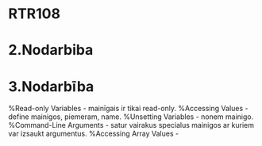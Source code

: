 # RTR108



# 2.Nodarbiba




# 3.Nodarbība
%Read-only Variables - mainīgais ir tikai read-only.
%Accessing Values - define mainigos, piemeram, name.
%Unsetting Variables - nonem mainigo.
%Command-Line Arguments - satur vairakus specialus mainigos ar kuriem var izsaukt argumentus.
%Accessing Array Values - 
